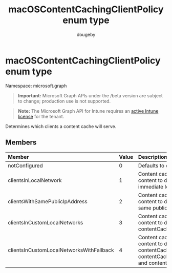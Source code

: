 ﻿---
title: "macOSContentCachingClientPolicy enum type"
description: "Determines which clients a content cache will serve."
author: "dougeby"
localization_priority: Normal
ms.prod: "intune"
doc_type: enumPageType
---

# macOSContentCachingClientPolicy enum type

Namespace: microsoft.graph

> **Important:** Microsoft Graph APIs under the /beta version are subject to change; production use is not supported.

> **Note:** The Microsoft Graph API for Intune requires an [active Intune license](https://go.microsoft.com/fwlink/?linkid=839381) for the tenant.

Determines which clients a content cache will serve.

## Members

| Member                                   | Value | Description                                                                                                                                    |
| :--------------------------------------- | :---- | :--------------------------------------------------------------------------------------------------------------------------------------------- |
| notConfigured                            | 0     | Defaults to clients in local network.                                                                                                          |
| clientsInLocalNetwork                    | 1     | Content caches will provide content to devices only in their immediate local network.                                                          |
| clientsWithSamePublicIpAddress           | 2     | Content caches will provide content to devices that share the same public IP address.                                                          |
| clientsInCustomLocalNetworks             | 3     | Content caches will provide content to devices in contentCachingClientListenRanges.                                                            |
| clientsInCustomLocalNetworksWithFallback | 4     | Content caches will provide content to devices in contentCachingClientListenRanges, contentCachingPeerListenRanges, and contentCachingParents. |
